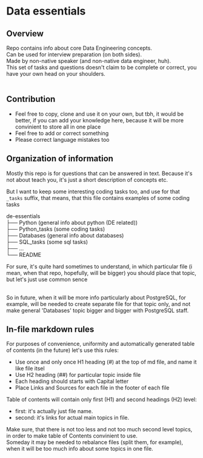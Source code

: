 # Data essentials

## Overview
Repo contains info about core Data Engineering concepts.<br/>
Can be used for interview preparation (on both sides).<br/>
Made by non-native speaker (and non-native data engineer, huh).<br/>
This set of tasks and questions doesn't claim to be complete or correct, you have your own head on your shoulders.<br/><br/>

## Contribution
* Feel free to copy, clone and use it on your own, but tbh, it would be better, if you can add your knowledge here, because it will be more convinient to store all in one place
* Feel free to add or correct something
* Please correct language mistakes too

## Organization of information
Mostly this repo is for questions that can be answered in text.
Because it's not about teach you, it's just a short description of concepts etc.

But I want to keep some interesting coding tasks too, and use for that `_tasks` suffix, that means, that this file contains examples of some coding tasks

de-essentials<br/>
├── Python     		(general info about python (DE related))<br/>
├── Python_tasks	(some coding tasks)<br/>
├── Databases		(general info about databases)<br/>
├── SQL_tasks		(some sql tasks)<br/>
├── ...<br/>
└── README<br/>

For sure, it's quite hard sometimes to understand, in which particular file (i mean, when that repo, hopefully, will be bigger) you should place that topic, but let's just use common sence<br/><br/>

So in future, when it will be more info particularly about PostgreSQL, for example, will be needed to create separate file for that topic only, and not make general 'Databases' topic bigger and bigger with PostgreSQL staff.

## In-file markdown rules

For purposes of convenience, uniformity and automatically generated table of contents (in the future) let's use this rules:

* Use once and only once H1 heading (\#) at the top of md file, and name it like file itsel
* Use H2 heading (\#\#) for particular topic inside file
* Each heading should starts with Capital letter
* Place Links and Sources for each file in the footer of each file

Table of contents will contain only first (H1) and second headings (H2) level:
- first: it's actually just file name.<br>
- second: it's links for actual main topics in file.<br>

Make sure, that there is not too less and not too much second level topics, in order to make table of Contents convinient to use.<br>
Someday it may be needed to rebalance files (split them, for example), when it will be too much info about some topics in one file.

